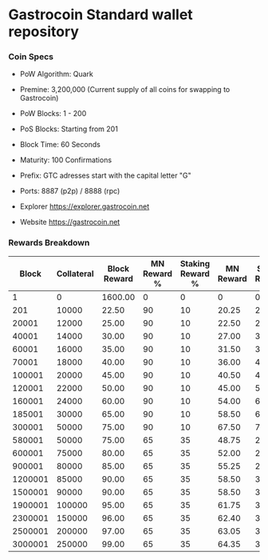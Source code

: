 Gastrocoin Standard wallet repository
=====================================

### Coin Specs

- PoW Algorithm: Quark
- Premine:  3,200,000 (Current supply of all coins for swapping to Gastrocoin)
- PoW Blocks: 1 - 200
- PoS Blocks: Starting from 201
- Block Time: 60 Seconds
- Maturity: 100 Confirmations
- Prefix: GTC adresses start with the capital letter "G"
- Ports: 8887 (p2p) / 8888 (rpc)

- Explorer https://explorer.gastrocoin.net

- Website https://gastrocoin.net

### Rewards Breakdown
|Block  |Collateral|Block Reward|MN Reward %|Staking Reward %|MN Reward|Staker Reward|
|-------|----------|------------|-----------|----------------|---------|-------------|
|1      |0         |1600.00     |0          |0               |0        |0            |
|201    |10000     |22.50       |90         |10              |20.25    |2.25         |
|20001  |12000     |25.00       |90         |10              |22.50    |2.50         |
|40001  |14000     |30.00       |90         |10              |27.00    |3.00         |
|60001  |16000     |35.00       |90         |10              |31.50    |3.50         |
|70001  |18000     |40.00       |90         |10              |36.00    |4.00         |
|100001 |20000     |45.00       |90         |10              |40.50    |4.50         |
|120001 |22000     |50.00       |90         |10              |45.00    |5.00         |
|160001 |24000     |60.00       |90         |10              |54.00    |6.00         |
|185001 |30000     |65.00       |90         |10              |58.50    |6.50         |
|300001 |50000     |75.00       |90         |10              |67.50    |7.50         |
|580001 |50000     |75.00       |65         |35              |48.75    |26.25        |
|600001 |75000     |80.00       |65         |35              |52.00    |28.00        |
|900001 |80000     |85.00       |65         |35              |55.25    |29.75        |
|1200001|85000     |90.00       |65         |35              |58.50    |31.50        |
|1500001|90000     |90.00       |65         |35              |58.50    |31.50        |
|1900001|100000    |95.00       |65         |35              |61.75    |33.25        |
|2300001|150000    |96.00       |65         |35              |62.40    |33.60        |
|2500001|200000    |97.00       |65         |35              |63.05    |33.95        |
|3000001|250000    |99.00       |65         |35              |64.35    |34.65        |
